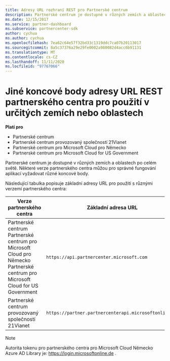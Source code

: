 ```yaml
---
title: Adresy URL rozhraní REST pro Partnerské centrum
description: Partnerské centrum je dostupné v různých zemích a oblastech. Seznamte se s koncovými body partnerského centra a základními adresami URL REST, které vaše aplikace by měly používat ke správné práci
ms.date: 12/15/2017
ms.service: partner-dashboard
ms.subservice: partnercenter-sdk
author: cychua
ms.author: cychua
ms.openlocfilehash: 7ea62c64e57f32bd33c1319ddc7ca07b20113017
ms.sourcegitcommit: 8a5c37376a29e29fe0002a980082d4acc6b91131
ms.translationtype: MT
ms.contentlocale: cs-CZ
ms.lasthandoff: 11/11/2020
ms.locfileid: "97767066"
---
```

# <a name="different-partner-center-rest-url-end-points-for-use-in-certain-countries-or-regions"></a>Jiné koncové body adresy URL REST partnerského centra pro použití v určitých zemích nebo oblastech

**Platí pro**

- Partnerské centrum
- Partnerské centrum provozovaný společností 21Vianet
- Partnerské centrum pro Microsoft Cloud pro Německo
- Partnerské centrum pro Microsoft Cloud for US Government

Partnerské centrum je dostupné v různých zemích a oblastech po celém světě. Některé verze partnerského centra můžou pro správné fungování aplikací vyžadovat různé koncové body.

Následující tabulka popisuje základní adresy URL pro použití s různými verzemi partnerského centra:

| Verze partnerského centra  | Základní adresa URL  |
|---------|---------|
|Partnerské centrum</br>Partnerské centrum pro Microsoft Cloud pro Německo</br>Partnerské centrum pro Microsoft Cloud for US Government     | `https://api.partnercenter.microsoft.com`        |
|Partnerské centrum provozovaný společností 21Vianet  |  `https://partner.partnercenterapi.microsoftonline.cn`       |

>[!NOTE]
>Autorita tokenu pro partnerského centra pro Microsoft Cloud Německo Azure AD Library je: https://login.microsoftonline.de .
